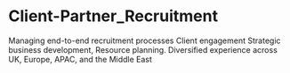 # Client-Partner_Recruitment
Managing end-to-end recruitment processes
Client engagement
Strategic business development,
Resource planning.
Diversified experience across UK, Europe, APAC, and the Middle East

